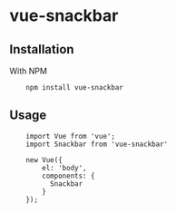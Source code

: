 # vue-snackbar

## Installation
With NPM

        npm install vue-snackbar

## Usage

        import Vue from 'vue';
        import Snackbar from 'vue-snackbar'

        new Vue({
            el: 'body',
            components: {
              Snackbar
            }
        });
